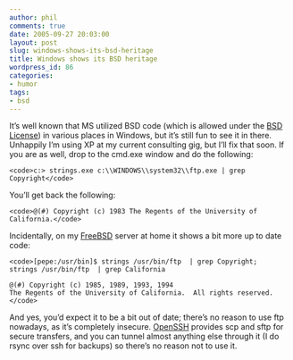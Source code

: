 ```yaml
---
author: phil
comments: true
date: 2005-09-27 20:03:00
layout: post
slug: windows-shows-its-bsd-heritage
title: Windows shows its BSD heritage
wordpress_id: 86
categories:
- humor
tags:
- bsd
---
```


It’s well known that MS utilized BSD code (which is allowed under the [BSD License](http://en.wikipedia.org/wiki/BSD_License)) in various places in Windows, but it’s still fun to see it in there.  Unhappily I’m using XP at my current consulting gig, but I’ll fix that soon.  If you are as well, drop to the cmd.exe window and do the following:

    
    <code>c:> strings.exe c:\\WINDOWS\\system32\\ftp.exe | grep Copyright</code>


You’ll get back the following:

    
    <code>@(#) Copyright (c) 1983 The Regents of the University of California.</code>


Incidentally, on my [FreeBSD](http://freebsd.org) server at home it shows a bit more up to date code:

    
    <code>[pepe:/usr/bin]$ strings /usr/bin/ftp  | grep Copyright;
    strings /usr/bin/ftp  | grep California
    
    @(#) Copyright (c) 1985, 1989, 1993, 1994
    The Regents of the University of California.  All rights reserved.</code>


And yes, you’d expect it to be a bit out of date; there’s no reason to use ftp nowadays, as it’s completely insecure.  [OpenSSH](http://www.openssh.com/) provides scp and sftp for secure transfers, and you can tunnel almost anything else through it (I do rsync over ssh for backups) so there’s no reason not to use it.
